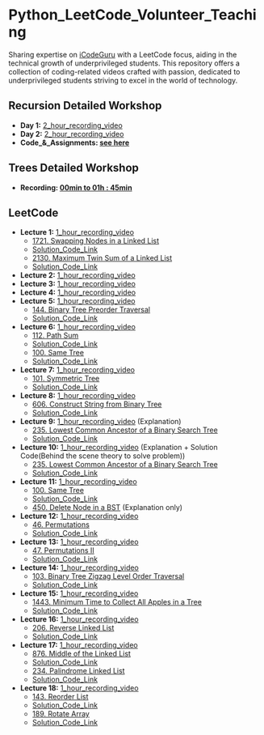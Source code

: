 # Python_LeetCode_Volunteer_Teaching
Sharing expertise on [iCodeGuru](https://icodeguru.weebly.com/) with a LeetCode focus, aiding in the technical growth of underprivileged students. This repository offers a collection of coding-related videos crafted with passion, dedicated to underprivileged students striving to excel in the world of technology.

## Recursion Detailed Workshop
- **Day 1:** [2_hour_recording_video](https://www.facebook.com/iCodeguru/videos/beyond-basics-mastering-advanced-recursion-backtracking-techniques-workshop-2252/921638522962563/)
- **Day 2:** [2_hour_recording_video](https://www.facebook.com/iCodeguru/videos/387935694027781/)
- **Code_&_Assignments: [see here](https://github.com/Ahmadjajja/Recursion-nd-Backtracking)**

## Trees Detailed Workshop
- **Recording: [00min to 01h : 45min](https://youtu.be/SWskPj7KW7k?si=ijrShp2vlsk6AYKm)**

## LeetCode
- **Lecture 1:** [1_hour_recording_video](https://www.facebook.com/iCodeguru/videos/6pm-interview-preparation-week-43-day-2/7343373169016752/)
    * [1721. Swapping Nodes in a Linked List](https://leetcode.com/problems/swapping-nodes-in-a-linked-list/description/)
    * [Solution_Code_Link](https://github.com/Ahmadjajja/JAVA_DSA/tree/main/DailyLeetcoding/528-swapping-nodes-in-a-linked-list)
    * [2130. Maximum Twin Sum of a Linked List](https://leetcode.com/problems/maximum-twin-sum-of-a-linked-list/description/)
    * [Solution_Code_Link](https://github.com/Ahmadjajja/JAVA_DSA/tree/main/DailyLeetcoding/2236-maximum-twin-sum-of-a-linked-list)
- **Lecture 2:** [1_hour_recording_video](https://fb.watch/qC1TxH05LO/)
- **Lecture 3:** [1_hour_recording_video](https://www.facebook.com/iCodeguru/videos/10pm-leetcode-session/371562689101036/)
- **Lecture 4:** [1_hour_recording_video](https://fb.watch/qEvnVBypyD/)
- **Lecture 5:** [1_hour_recording_video](https://www.facebook.com/iCodeguru/videos/3872322873038701/)
    * [144. Binary Tree Preorder Traversal](https://leetcode.com/problems/binary-tree-preorder-traversal)
    * [Solution_Code_Link](https://github.com/Ahmadjajja/JAVA_DSA/tree/main/DailyLeetcoding/144-binary-tree-preorder-traversal)
- **Lecture 6:** [1_hour_recording_video](https://www.facebook.com/iCodeguru/videos/719729983647374/)
    * [112. Path Sum](https://leetcode.com/problems/path-sum/)
    * [Solution_Code_Link](https://github.com/Ahmadjajja/JAVA_DSA/tree/main/DailyLeetcoding/112-path-sum)
    * [100. Same Tree](https://leetcode.com/problems/same-tree/description/)
    * [Solution_Code_Link](https://github.com/Ahmadjajja/JAVA_DSA/tree/main/DailyLeetcoding/100-same-tree)
- **Lecture 7:** [1_hour_recording_video](https://www.facebook.com/iCodeguru/videos/712214374146057/)
    * [101. Symmetric Tree](https://leetcode.com/problems/symmetric-tree/)
    * [Solution_Code_Link](https://github.com/Ahmadjajja/JAVA_DSA/tree/main/DailyLeetcoding/101-symmetric-tree)
- **Lecture 8:** [1_hour_recording_video](https://www.facebook.com/iCodeguru/videos/387700677420170/)
    * [606. Construct String from Binary Tree](https://leetcode.com/problems/construct-string-from-binary-tree/description/)
    * [Solution_Code_Link](https://github.com/Ahmadjajja/JAVA_DSA/tree/main/DailyLeetcoding/606-construct-string-from-binary-tree)
- **Lecture 9:** [1_hour_recording_video](https://www.facebook.com/iCodeguru/videos/370090039262299/) (Explanation)
    * [235. Lowest Common Ancestor of a Binary Search Tree](https://leetcode.com/problems/lowest-common-ancestor-of-a-binary-search-tree/)
    * [Solution_Code_Link](https://github.com/Ahmadjajja/JAVA_DSA/tree/main/DailyLeetcoding/235-lowest-common-ancestor-of-a-binary-search-tree)
- **Lecture 10:** [1_hour_recording_video](https://www.facebook.com/iCodeguru/videos/873499627881025/) (Explanation + Solution Code(Behind the scene theory to solve problem))
    * [235. Lowest Common Ancestor of a Binary Search Tree](https://leetcode.com/problems/lowest-common-ancestor-of-a-binary-search-tree/)
    * [Solution_Code_Link](https://github.com/Ahmadjajja/JAVA_DSA/tree/main/DailyLeetcoding/235-lowest-common-ancestor-of-a-binary-search-tree)
- **Lecture 11:** [1_hour_recording_video](https://www.facebook.com/iCodeguru/videos/6am-leetcode-practice/1153734625984185/) 
    * [100. Same Tree](https://leetcode.com/problems/same-tree/description/)
    * [Solution_Code_Link](https://github.com/Ahmadjajja/JAVA_DSA/tree/main/DailyLeetcoding/100-same-tree)
    * [450. Delete Node in a BST](https://leetcode.com/problems/delete-node-in-a-bst/description/) (Explanation only)
- **Lecture 12:** [1_hour_recording_video](https://www.facebook.com/iCodeguru/videos/6am-leetcode-practice/1363212591060421) 
    * [46. Permutations](https://leetcode.com/problems/permutations/)
    * [Solution_Code_Link](https://github.com/Ahmadjajja/JAVA_DSA/tree/main/DailyLeetcoding/46-permutations)
- **Lecture 13:** [1_hour_recording_video](https://www.facebook.com/iCodeguru/videos/925067445755196/) 
    * [47. Permutations II](https://leetcode.com/problems/permutations-ii/description/)
    * [Solution_Code_Link](https://github.com/Ahmadjajja/JAVA_DSA/tree/main/DailyLeetcoding/47-permutations-ii)     
- **Lecture 14:** [1_hour_recording_video](https://www.facebook.com/iCodeguru/videos/1657024461495930/) 
    * [103. Binary Tree Zigzag Level Order Traversal](https://leetcode.com/problems/binary-tree-zigzag-level-order-traversal/)
    * [Solution_Code_Link](https://github.com/Ahmadjajja/JAVA_DSA/tree/main/DailyLeetcoding/103-binary-tree-zigzag-level-order-traversal)     
- **Lecture 15:** [1_hour_recording_video](https://www.facebook.com/iCodeguru/videos/697979762293815/) 
    * [1443. Minimum Time to Collect All Apples in a Tree](https://leetcode.com/problems/minimum-time-to-collect-all-apples-in-a-tree/)
    * [Solution_Code_Link](https://github.com/Ahmadjajja/JAVA_DSA/tree/main/DailyLeetcoding/1554-minimum-time-to-collect-all-apples-in-a-tree)     
- **Lecture 16:** [1_hour_recording_video](https://www.facebook.com/iCodeguru/videos/975161424173751/) 
    * [206. Reverse Linked List](https://leetcode.com/problems/reverse-linked-list/description/)
    * [Solution_Code_Link](https://github.com/Ahmadjajja/JAVA_DSA/tree/main/DailyLeetcoding/206-reverse-linked-list)     
- **Lecture 17:** [1_hour_recording_video](https://www.facebook.com/iCodeguru/videos/975161424173751/) 
    * [876. Middle of the Linked List](https://leetcode.com/problems/middle-of-the-linked-list/description/)
    * [Solution_Code_Link](https://github.com/Ahmadjajja/JAVA_DSA/tree/main/DailyLeetcoding/908-middle-of-the-linked-list)     
    * [234. Palindrome Linked List](https://leetcode.com/problems/palindrome-linked-list/description/)
    * [Solution_Code_Link](https://github.com/Ahmadjajja/JAVA_DSA/tree/main/DailyLeetcoding/234-palindrome-linked-list)     
- **Lecture 18:** [1_hour_recording_video](https://www.facebook.com/iCodeguru/videos/390910777062984/) 
    * [143. Reorder List](https://leetcode.com/problems/reorder-list/)
    * [Solution_Code_Link](https://github.com/Ahmadjajja/JAVA_DSA/tree/main/DailyLeetcoding/143-reorder-list)     
    * [189. Rotate Array](https://github.com/Ahmadjajja/JAVA_DSA/tree/main/DailyLeetcoding/189-rotate-array)
    * [Solution_Code_Link](https://github.com/Ahmadjajja/JAVA_DSA/tree/main/DailyLeetcoding/189-rotate-array)     
